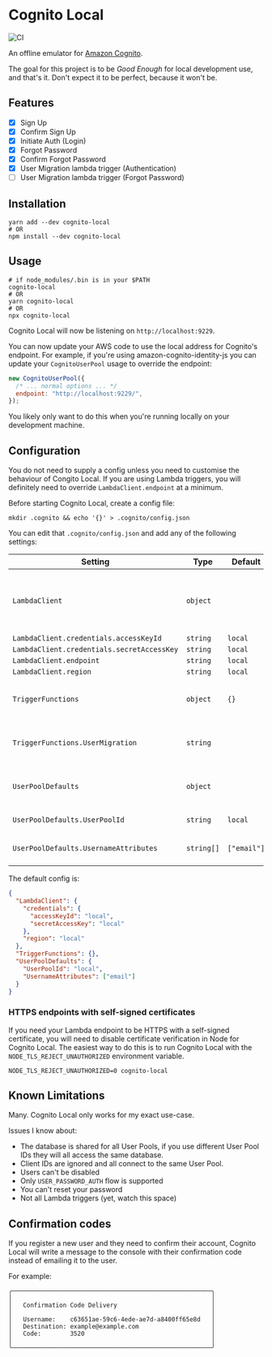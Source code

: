 # Cognito Local

![CI](https://github.com/jagregory/cognito-local/workflows/CI/badge.svg)

An offline emulator for [Amazon Cognito](https://aws.amazon.com/cognito/).

The goal for this project is to be _Good Enough_ for local development use, and that's it. Don't expect it to be perfect, because it won't be.

## Features

- [x] Sign Up
- [x] Confirm Sign Up
- [x] Initiate Auth (Login)
- [x] Forgot Password
- [x] Confirm Forgot Password
- [x] User Migration lambda trigger (Authentication)
- [ ] User Migration lambda trigger (Forgot Password)

## Installation

    yarn add --dev cognito-local
    # OR
    npm install --dev cognito-local

## Usage

    # if node_modules/.bin is in your $PATH
    cognito-local
    # OR
    yarn cognito-local
    # OR
    npx cognito-local

Cognito Local will now be listening on `http://localhost:9229`.

You can now update your AWS code to use the local address for Cognito's endpoint. For example, if you're using amazon-cognito-identity-js you can update your `CognitoUserPool` usage to override the endpoint:

```js
new CognitoUserPool({
  /* ... normal options ... */
  endpoint: "http://localhost:9229/",
});
```

You likely only want to do this when you're running locally on your development machine.

## Configuration

You do not need to supply a config unless you need to customise the behaviour of Congito Local. If you are using Lambda triggers, you will definitely need to override `LambdaClient.endpoint` at a minimum.

Before starting Cognito Local, create a config file:

    mkdir .cognito && echo '{}' > .cognito/config.json

You can edit that `.cognito/config.json` and add any of the following settings:

| Setting                                    | Type       | Default     | Description                                                 |
| ------------------------------------------ | ---------- | ----------- | ----------------------------------------------------------- |
| `LambdaClient`                             | `object`   |             | Any setting you would pass to the AWS.Lambda Node.js client |
| `LambdaClient.credentials.accessKeyId`     | `string`   | `local`     |                                                             |
| `LambdaClient.credentials.secretAccessKey` | `string`   | `local`     |                                                             |
| `LambdaClient.endpoint`                    | `string`   | `local`     |                                                             |
| `LambdaClient.region`                      | `string`   | `local`     |                                                             |
| `TriggerFunctions`                         | `object`   | `{}`        | Trigger name to Function name mapping                       |
| `TriggerFunctions.UserMigration`           | `string`   |             | User Migration lambda name                                  |
| `UserPoolDefaults`                         | `object`   |             | Default behaviour to use for the User Pool                  |
| `UserPoolDefaults.UserPoolId`              | `string`   | `local`     | Default User Pool Id                                        |
| `UserPoolDefaults.UsernameAttributes`      | `string[]` | `["email"]` | Username alias attributes                                   |

The default config is:

```json
{
  "LambdaClient": {
    "credentials": {
      "accessKeyId": "local",
      "secretAccessKey": "local"
    },
    "region": "local"
  },
  "TriggerFunctions": {},
  "UserPoolDefaults": {
    "UserPoolId": "local",
    "UsernameAttributes": ["email"]
  }
}
```

### HTTPS endpoints with self-signed certificates

If you need your Lambda endpoint to be HTTPS with a self-signed certificate, you will need to disable certificate verification in Node for Cognito Local. The easiest way to do this is to run Cognito Local with the `NODE_TLS_REJECT_UNAUTHORIZED` environment variable.

    NODE_TLS_REJECT_UNAUTHORIZED=0 cognito-local

## Known Limitations

Many. Cognito Local only works for my exact use-case.

Issues I know about:

- The database is shared for all User Pools, if you use different User Pool IDs they will all access the same database.
- Client IDs are ignored and all connect to the same User Pool.
- Users can't be disabled
- Only `USER_PASSWORD_AUTH` flow is supported
- You can't reset your password
- Not all Lambda triggers (yet, watch this space)

## Confirmation codes

If you register a new user and they need to confirm their account, Cognito Local will write a message to the console with their confirmation code instead of emailing it to the user.

For example:

```
╭───────────────────────────────────────────────────────╮
│                                                       │
│   Confirmation Code Delivery                          │
│                                                       │
│   Username:    c63651ae-59c6-4ede-ae7d-a8400ff65e8d   │
│   Destination: example@example.com                    │
│   Code:        3520                                   │
│                                                       │
╰───────────────────────────────────────────────────────╯
```
